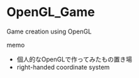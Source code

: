 # OpenGL_Game
Game creation using OpenGL

memo
- 個人的なOpenGLで作ってみたもの置き場
- right-handed coordinate system
